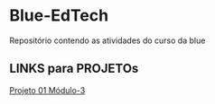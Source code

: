 # Blue-EdTech
Repositório contendo as atividades do curso da blue
## LINKS para PROJETOs
[Projeto 01 Módulo-3](https://github.com/nikolasfuruta/Blue-EdTech/tree/main/mod_3/projeto_1)

